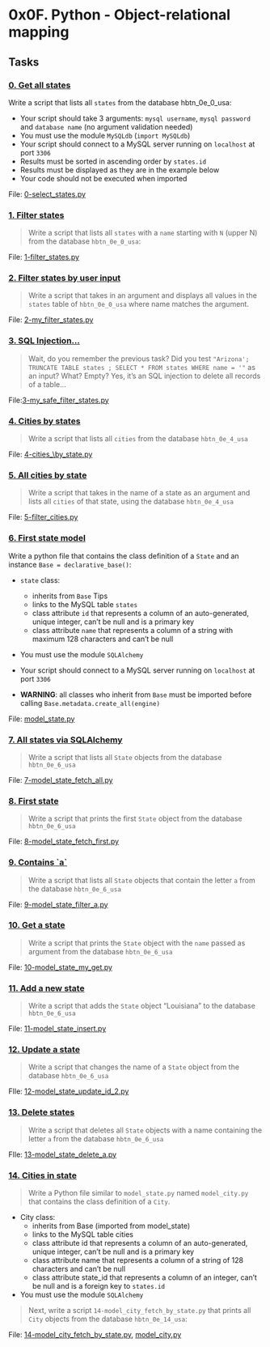 
# 0x0F. Python - Object-relational mapping

## Tasks

### [0. Get all states](0-select_states.py)

Write a script that lists all `states` from the database hbtn\_0e\_0\_usa:

  * Your script should take 3 arguments: `mysql username`, `mysql password` and `database name` (no argument validation needed)
  * You must use the module `MySQLdb` (`import MySQLdb`)
  * Your script should connect to a MySQL server running on `localhost` at port `3306`
  * Results must be sorted in ascending order by `states.id`
  * Results must be displayed as they are in the example below
  * Your code should not be executed when imported </br>

File: [0-select\_states.py](0-select_states.py)

### [1. Filter states](1-filter_states.py)
> Write a script that lists all `states` with a `name` starting with `N` (upper N) from the database `hbtn_0e_0_usa`:

File: [1-filter\_states.py](1-filter_states.py)

### [2. Filter states by user input](2-my_filter_states.py)
> Write a script that takes in an argument and displays all values in the `states` table of `hbtn_0e_0_usa` where name matches the argument.

File: [2-my\_filter\_states.py](2-my_filter_states.py)

### [3. SQL Injection...](3-my_safe_filter_states.py)
> Wait, do you remember the previous task? Did you test `"Arizona'; TRUNCATE TABLE states ; SELECT * FROM states WHERE name = '"` as an input?
> What? Empty?
> Yes, it’s an SQL injection to delete all records of a table…

File:[3-my\_safe\_filter\_states.py](3-my_safe_filter_states.py)

### [4. Cities by states](4-cities_by_state.py)

> Write a script that lists all `cities` from the database `hbtn_0e_4_usa`

File: [4-cities\_\by\_state.py](4-cities_by_state.py)

### [5. All cities by state](5-filter_cities.py)

> Write a script that takes in the name of a state as an argument and lists all `cities` of that state, using the database `hbtn_0e_4_usa`

File: [5-filter\_cities.py](5-filter_cities.py)

### [6. First state model](model_state.py)

Write a python file that contains the class definition of a `State` and an instance `Base = declarative_base()`:
 * `state` class:
    * inherits from `Base` Tips
    * links to the MySQL table `states`
    * class attribute `id` that represents a column of an auto-generated, unique integer, can’t be null and is a primary key
    * class attribute `name` that represents a column of a string with maximum 128 characters and can’t be null

 * You must use the module `SQLAlchemy`
 * Your script should connect to a MySQL server running on `localhost` at port `3306`
 * __WARNING__: all classes who inherit from `Base` must be imported before calling `Base.metadata.create_all(engine)`

File: [model\_state.py](model_state.py)

### [7. All states via SQLAlchemy](7-model_state_fetch_all.py)

> Write a script that lists all `State` objects from the database `hbtn_0e_6_usa`

File: [7-model\_state\_fetch\_all.py](7-model_state_fetch_all.py)

### [8. First state](8-model_state_fetch_first.py)

> Write a script that prints the first `State` object from the database `hbtn_0e_6_usa`

File: [8-model\_state\_fetch\_first.py](8-model_state_fetch_first.py)

### [9. Contains \`a\`](9-model_state_filter_a.py)

> Write a script that lists all `State` objects that contain the letter `a` from the database `hbtn_0e_6_usa`

File: [9-model\_state\_filter\_a.py](9-model_state_filter_a.py)

### [10. Get a state](10-model_state_my_get.py)

> Write a script that prints the `State` object with the `name` passed as argument from the database `hbtn_0e_6_usa`

File: [10-model\_state\_my\_get.py](10-model_state_my_get.py)

### [11. Add a new state](11-model_state_insert.py)

> Write a script that adds the `State` object “Louisiana” to the database `hbtn_0e_6_usa`

File: [11-model\_state\_insert.py](11-model_state_insert.py)

### [12. Update a state](12-model_state_update_id_2.py)

> Write a script that changes the name of a `State` object from the database `hbtn_0e_6_usa`

FIle: [12-model\_state\_update\_id\_2.py](12-model_state_update_id_2.py)

### [13. Delete states ](13-model_state_delete_a.py)

> Write a script that deletes all `State` objects with a name containing the letter `a` from the database `hbtn_0e_6_usa`

FIle: [13-model\_state\_delete\_a.py](13-model_state_delete_a.py)

### [14. Cities in state](14-model_city_fetch_by_state.py)

> Write a Python file similar to `model_state.py` named `model_city.py` that contains the class definition of a `City`.
* City class:
  * inherits from Base (imported from model\_state)
  * links to the MySQL table cities
  * class attribute id that represents a column of an auto-generated, unique integer, can’t be null and is a primary key
  * class attribute name that represents a column of a string of 128 characters and can’t be null
  * class attribute state\_id that represents a column of an integer, can’t be null and is a foreign key to `states.id`
* You must use the module `SQLAlchemy`

> Next, write a script `14-model_city_fetch_by_state.py` that prints all `City` objects from the database `hbtn_0e_14_usa`:

File: [14-model\_city\_fetch\_by\_state.py](14-model_city_fetch_by_state.py), [model\_city.py](model_city.py)
